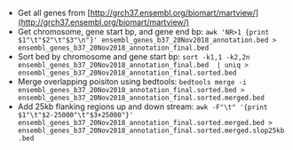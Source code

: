 * Get all genes from [http://grch37.ensembl.org/biomart/martview/](http://grch37.ensembl.org/biomart/martview/)
* Get chromosome, gene start bp, and gene end bp: `awk 'NR>1 {print $1"\t"$2"\t"$3"\n"}' ensembl_genes_b37_20Nov2018_annotation.bed > ensembl_genes_b37_20Nov2018_annotation_final.bed`
* Sort bed by chromosome and gene start bp: `sort -k1,1 -k2,2n ensembl_genes_b37_20Nov2018_annotation_final.bed  | uniq > ensembl_genes_b37_20Nov2018_annotation_final.sorted.bed`
* Merge overlapping poisiton using bedtools: `bedtools merge -i ensembl_genes_b37_20Nov2018_annotation_final.sorted.bed > ensembl_genes_b37_20Nov2018_annotation_final.sorted.merged.bed`
* Add 25kb flanking regions up and down stream: `awk -F"\t" '{print $1"\t"$2-25000"\t"$3+25000"}' ensembl_genes_b37_20Nov2018_annotation_final.sorted.merged.bed > ensembl_genes_b37_20Nov2018_annotation_final.sorted.merged.slop25kb.bed`
